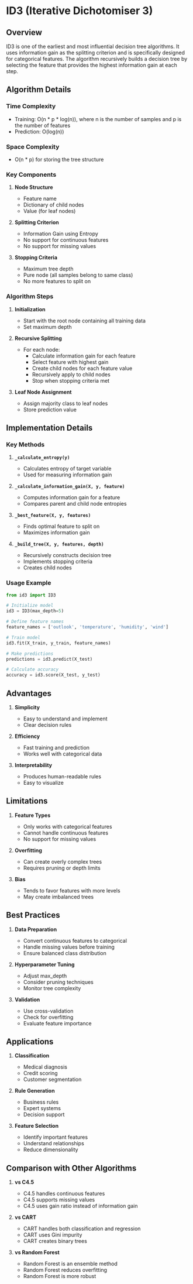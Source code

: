 # ID3 (Iterative Dichotomiser 3)

## Overview
ID3 is one of the earliest and most influential decision tree algorithms. It uses information gain as the splitting criterion and is specifically designed for categorical features. The algorithm recursively builds a decision tree by selecting the feature that provides the highest information gain at each step.

## Algorithm Details

### Time Complexity
- Training: O(n * p * log(n)), where n is the number of samples and p is the number of features
- Prediction: O(log(n))

### Space Complexity
- O(n * p) for storing the tree structure

### Key Components

1. **Node Structure**
   - Feature name
   - Dictionary of child nodes
   - Value (for leaf nodes)

2. **Splitting Criterion**
   - Information Gain using Entropy
   - No support for continuous features
   - No support for missing values

3. **Stopping Criteria**
   - Maximum tree depth
   - Pure node (all samples belong to same class)
   - No more features to split on

### Algorithm Steps

1. **Initialization**
   - Start with the root node containing all training data
   - Set maximum depth

2. **Recursive Splitting**
   - For each node:
     - Calculate information gain for each feature
     - Select feature with highest gain
     - Create child nodes for each feature value
     - Recursively apply to child nodes
     - Stop when stopping criteria met

3. **Leaf Node Assignment**
   - Assign majority class to leaf nodes
   - Store prediction value

## Implementation Details

### Key Methods

1. **`_calculate_entropy(y)`**
   - Calculates entropy of target variable
   - Used for measuring information gain

2. **`_calculate_information_gain(X, y, feature)`**
   - Computes information gain for a feature
   - Compares parent and child node entropies

3. **`_best_feature(X, y, features)`**
   - Finds optimal feature to split on
   - Maximizes information gain

4. **`_build_tree(X, y, features, depth)`**
   - Recursively constructs decision tree
   - Implements stopping criteria
   - Creates child nodes

### Usage Example

```python
from id3 import ID3

# Initialize model
id3 = ID3(max_depth=5)

# Define feature names
feature_names = ['outlook', 'temperature', 'humidity', 'wind']

# Train model
id3.fit(X_train, y_train, feature_names)

# Make predictions
predictions = id3.predict(X_test)

# Calculate accuracy
accuracy = id3.score(X_test, y_test)
```

## Advantages

1. **Simplicity**
   - Easy to understand and implement
   - Clear decision rules

2. **Efficiency**
   - Fast training and prediction
   - Works well with categorical data

3. **Interpretability**
   - Produces human-readable rules
   - Easy to visualize

## Limitations

1. **Feature Types**
   - Only works with categorical features
   - Cannot handle continuous features
   - No support for missing values

2. **Overfitting**
   - Can create overly complex trees
   - Requires pruning or depth limits

3. **Bias**
   - Tends to favor features with more levels
   - May create imbalanced trees

## Best Practices

1. **Data Preparation**
   - Convert continuous features to categorical
   - Handle missing values before training
   - Ensure balanced class distribution

2. **Hyperparameter Tuning**
   - Adjust max_depth
   - Consider pruning techniques
   - Monitor tree complexity

3. **Validation**
   - Use cross-validation
   - Check for overfitting
   - Evaluate feature importance

## Applications

1. **Classification**
   - Medical diagnosis
   - Credit scoring
   - Customer segmentation

2. **Rule Generation**
   - Business rules
   - Expert systems
   - Decision support

3. **Feature Selection**
   - Identify important features
   - Understand relationships
   - Reduce dimensionality

## Comparison with Other Algorithms

1. **vs C4.5**
   - C4.5 handles continuous features
   - C4.5 supports missing values
   - C4.5 uses gain ratio instead of information gain

2. **vs CART**
   - CART handles both classification and regression
   - CART uses Gini impurity
   - CART creates binary trees

3. **vs Random Forest**
   - Random Forest is an ensemble method
   - Random Forest reduces overfitting
   - Random Forest is more robust 